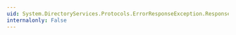 ```yaml
---
uid: System.DirectoryServices.Protocols.ErrorResponseException.Response
internalonly: False
---
```


